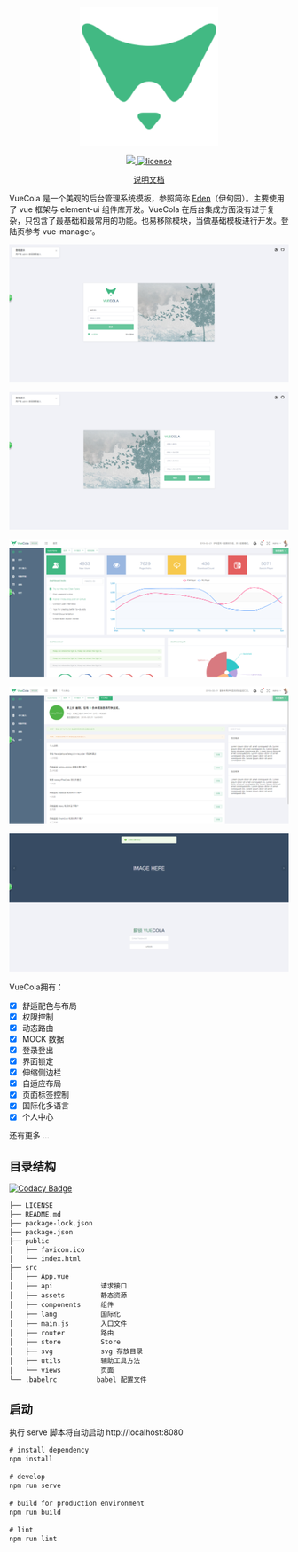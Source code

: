 <p align="center">
  <img width="250px" src="https://github.com/LishiJ/vue-cms/blob/master/pic/logo.png?raw=true">
</p>

<p align="center">
  <a href="https://www.codacy.com/app/LishiJ/vue-cms?utm_source=github.com&amp;utm_medium=referral&amp;utm_content=LishiJ/vue-cms&amp;utm_campaign=Badge_Grade">
    <img src="https://api.codacy.com/project/badge/Grade/92886eee6c2f4327bd17fff55f2af8b9"/>
  </a>
  <a href="https://github.com/LishiJ/vue-cms/blob/master/LICENSE">
    <img src="https://img.shields.io/badge/license-MIT-green?style=flat-square" alt="license">
  </a>
</p>

<p align="center">
  <a href="https://github.com/LishiJ/vue-cms/blob/master/README.md">说明文档</a>
</p>

VueCola 是一个美观的后台管理系统模板，参照简称 [Eden](https://Sakuyakun.github.io/eden-docs)（伊甸园）。主要使用了 vue 框架与 element-ui 组件库开发。VueCola 在后台集成方面没有过于复杂，只包含了最基础和最常用的功能。也易移除模块，当做基础模板进行开发。登陆页参考 vue-manager。

![1.png](https://github.com/LishiJ/vue-cms/blob/master/pic/F43F6564-A836-4389-BBAD-5A04F03CEFCA.png?raw=true)

![2.png](https://github.com/LishiJ/vue-cms/blob/master/pic/C0A32CFD-7797-499c-A217-6D079FF3D5F4.png?raw=true)

![3.png](https://github.com/LishiJ/vue-cms/blob/master/pic/4C3E7F14-11B7-4eef-9A55-E6E6888C38E9.png?raw=true)

![4.png](https://github.com/LishiJ/vue-cms/blob/master/pic/1815672C-688A-4c2e-9F24-5704C9D91049.png?raw=true)

![5.png](https://github.com/LishiJ/vue-cms/blob/master/pic/743840F4-52C1-4aec-B0EE-B2BA4680FC0E.png?raw=true)

VueCola拥有：

- [x] 舒适配色与布局
- [x] 权限控制
- [x] 动态路由
- [x] MOCK 数据
- [x] 登录登出
- [x] 界面锁定
- [x] 伸缩侧边栏
- [x] 自适应布局
- [x] 页面标签控制
- [x] 国际化多语言
- [x] 个人中心

还有更多 ...

## 目录结构

[![Codacy Badge](https://api.codacy.com/project/badge/Grade/6250719d0d4f49d2a5ebf17f86fbd93b)](https://app.codacy.com/app/LishiJ/vue-cms?utm_source=github.com&utm_medium=referral&utm_content=LishiJ/vue-cms&utm_campaign=Badge_Grade_Dashboard)

```
├── LICENSE
├── README.md
├── package-lock.json
├── package.json
├── public
│   ├── favicon.ico
│   └── index.html
├── src
│   ├── App.vue         
│   ├── api            请求接口
│   ├── assets         静态资源
│   ├── components     组件
│   ├── lang           国际化
│   ├── main.js        入口文件
│   ├── router         路由
│   ├── store          Store
│   ├── svg            svg 存放目录
│   ├── utils          辅助工具方法
│   └── views          页面
└── .babelrc          babel 配置文件
```

## 启动

执行 serve 脚本将自动启动 http://localhost:8080

```
# install dependency
npm install

# develop
npm run serve 

# build for production environment
npm run build

# lint
npm run lint
```
